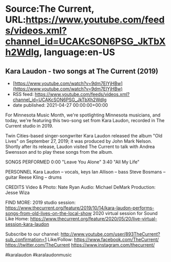 # Source:The Current, URL:https://www.youtube.com/feeds/videos.xml?channel_id=UCAKcSON6PSG_JkTbXh2WdIg, language:en-US

## Kara Laudon - two songs at The Current (2019)
 - [https://www.youtube.com/watch?v=9dm7ElYjHBw](https://www.youtube.com/watch?v=9dm7ElYjHBw)
 - RSS feed: https://www.youtube.com/feeds/videos.xml?channel_id=UCAKcSON6PSG_JkTbXh2WdIg
 - date published: 2021-04-27 00:00:00+00:00

For Minnesota Music Month, we're spotlighting Minnesota musicians, and today, we're featuring this two-song set from Kara Laudon, recorded in The Current studio in 2019.

Twin Cities-based singer-songwriter Kara Laudon released the album "Old Lives" on September 27, 2019; it was produced by John Mark Nelson. Shortly after its release, Laudon visited The Current to talk with Andrea Swensson and to play these songs from the album.

SONGS PERFORMED
0:00 "Leave You Alone" 
3:40 "All My Life"

PERSONNEL
Kara Laudon – vocals, keys
Ian Allison – bass
Steve Bosmans – guitar
Reese Kling – drums

CREDITS
Video & Photo: Nate Ryan
Audio: Michael DeMark
Production: Jesse Wiza

FIND MORE:
2019 studio session: https://www.thecurrent.org/feature/2019/10/14/kara-laudon-performs-songs-from-old-lives-on-the-local-show
2020 virtual session for Sound Like Home: https://www.thecurrent.org/feature/2020/05/20/live-virtual-session-kara-laudon

Subscribe to our channel:
http://www.youtube.com/user/893TheCurrent?sub_confirmation=1
Like/Follow:
https://www.facebook.com/TheCurrent/
https://twitter.com/TheCurrent
https://www.instagram.com/thecurrent/

#karalaudon #karalaudonmusic

